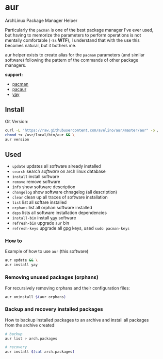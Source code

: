 # aur

ArchLinux Package Manager Helper

Particularly the `pacman` is one of the best package manager I've ever used, but having to memorize the parameters to perform operations is not mentally comfortable (`-Ss` **WTF**), I understand that with the use this becomes natural, but it bothers me.

aur helper exists to create alias for the `pacman` parameters (and similar software) following the pattern of the commands of other package managers.

**support:**

- [pacman](https://wiki.archlinux.org/index.php/pacman)
- [pacaur](https://github.com/E5ten/pacaur)
- [yay](https://github.com/Jguer/yay)


## Install

Git Version:

```sh
curl -L "https://raw.githubusercontent.com/avelino/aur/master/aur" -o /usr/local/bin/aur && \
chmod +x /usr/local/bin/aur && \
aur version
```

## Used

- `update` updates all software already installed
- `search` search _software_ on arch linux database
- `install` install software
- `remove` remove software
- `info` show software description
- `changelog` show software chnagelog (all description)
- `clear` clean up all traces of software installation
- `list` list all softare installed
- `orphans` list all orphan software installed
- `deps` lists all software installation dependencies
- `install-bin` install [yay](https://github.com/Jguer/yay) software
- `refresh-bin` upgrade `aur` bin
- `refresh-keys` upgrade all gpg keys, used `sudo pacman-keys`

### How to

Example of how to use `aur` (this software)

```sh
aur update && \
aur install yay
```

### Removing unused packages (orphans)

For recursively removing orphans and their configuration files:

```sh
aur uninstall $(aur orphans)
```

### Backup and recovery installed packages

How to backup installed packages to an archive and install all packages from the archive created

```sh
# backup
aur list > arch.packages

# recovery
aur install $(cat arch.packages)
```
